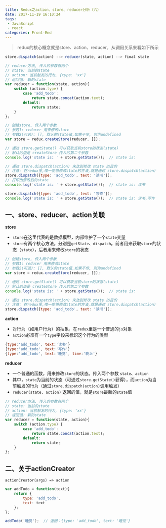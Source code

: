 ```yaml
---
title: Redux之action、store、reducer分析（六）
date: 2017-11-19 16:10:24
tags: 
 - JavaScript
 - react
categories: Front-End
---
```


> redux的核心概念就是store、action、reducer，从调用关系来看如下所示

```javascript
store.dispatch(action) --> reducer(state, action) --> final state
```

```javascript
// reducer方法, 传入的参数有两个
// state: 当前的state
// action: 当前触发的行为, {type: 'xx'}
// 返回值: 新的state
var reducer = function(state, action){
    switch (action.type) {
        case 'add_todo':
            return state.concat(action.text);
        default:
            return state;
    }
};

// 创建store, 传入两个参数
// 参数1: reducer 用来修改state
// 参数2(可选): [], 默认的state值,如果不传, 则为undefined
var store = redux.createStore(reducer, []);

// 通过 store.getState() 可以获取当前store的状态(state)
// 默认的值是 createStore 传入的第二个参数
console.log('state is: ' + store.getState());  // state is:

// 通过 store.dispatch(action) 来达到修改 state 的目的
// 注意: 在redux里,唯一能够修改state的方法,就是通过 store.dispatch(action)
store.dispatch({type: 'add_todo', text: '读书'});
// 打印出修改后的state
console.log('state is: ' + store.getState());  // state is: 读书

store.dispatch({type: 'add_todo', text: '写作'});
console.log('state is: ' + store.getState());  // state is: 读书,写作
```

一、store、reducer、action关联
---

**store**

- `store`在这里代表的是数据模型，内部维护了一个`state`变量
- `store`有两个核心方法，分别是`getState`、`dispatch`。前者用来获取`store`的状态（`state`），后者用来修改`store`的状态

```javascript
// 创建store, 传入两个参数
// 参数1: reducer 用来修改state
// 参数2(可选): [], 默认的state值,如果不传, 则为undefined
var store = redux.createStore(reducer, []);

// 通过 store.getState() 可以获取当前store的状态(state)
// 默认的值是 createStore 传入的第二个参数
console.log('state is: ' + store.getState());  // state is:

// 通过 store.dispatch(action) 来达到修改 state 的目的
// 注意: 在redux里,唯一能够修改state的方法,就是通过 store.dispatch(action)
store.dispatch({type: 'add_todo', text: '读书'});
```

**action**


- 对行为（如用户行为）的抽象，在`redux`里是一个普通的`js`对象
- `action`必须有一个`type`字段来标识这个行为的类型

```javascript
{type:'add_todo', text:'读书'}
{type:'add_todo', text:'写作'}
{type:'add_todo', text:'睡觉', time:'晚上'}
```

**reducer**

- 一个普通的函数，用来修改`store`的状态。传入两个参数 `state`、`action`
- 其中，`state`为当前的状态（可通过`store.getState()`获得），而`action`为当前触发的行为（通过`store.dispatch(action)`调用触发）
- `reducer(state, action)` 返回的值，就是`store`最新的`state`值

```javascript
// reducer方法, 传入的参数有两个
// state: 当前的state
// action: 当前触发的行为, {type: 'xx'}
// 返回值: 新的state
var reducer = function(state, action){
    switch (action.type) {
        case 'add_todo':
            return state.concat(action.text);
        default:
            return state;
    }
};
```

二、关于actionCreator
---

```
actionCreator(args) => action
```

```javascript
var addTodo = function(text){
    return {
        type: 'add_todo',
        text: text
    };
};

addTodo('睡觉');  // 返回：{type: 'add_todo', text: '睡觉'}
```



